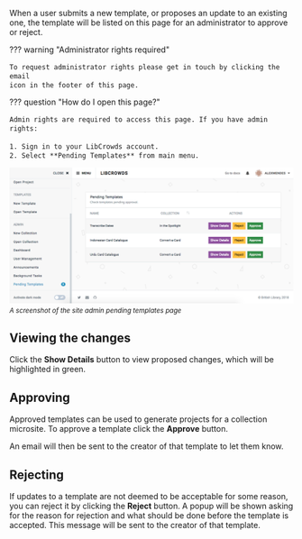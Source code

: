 When a user submits a new template, or proposes an update to an existing one,
the template will be listed on this page for an administrator to approve or
reject.

??? warning "Administrator rights required"

    To request administrator rights please get in touch by clicking the email
    icon in the footer of this page.

??? question "How do I open this page?"

    Admin rights are required to access this page. If you have admin rights:

    1. Sign in to your LibCrowds account.
    2. Select **Pending Templates** from main menu.

![A screenshot of the site admin pending templates page](/assets/img/site/pending-templates.png?raw=true)
<br><small>*A screenshot of the site admin pending templates page*</small>

## Viewing the changes

Click the **Show Details** button to view proposed changes, which will be
highlighted in green.

## Approving

Approved templates can be used to generate projects for a collection
microsite. To approve a template click the **Approve** button.

An email will then be sent to the creator of that template to let them know.

## Rejecting

If updates to a template are not deemed to be acceptable for some reason, you
can reject it by clicking the **Reject** button. A popup will be shown asking
for the reason for rejection and what should be done before the template is
accepted. This message will be sent to the creator of that template.
